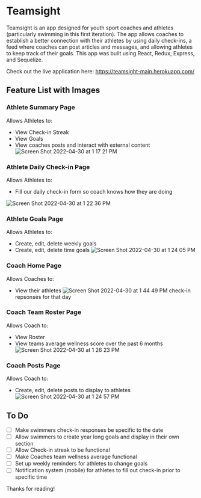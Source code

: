# Teamsight
Teamsight is an app designed for youth sport coaches and athletes (particularly swimming in this first iteration). The app allows coaches to establish a better connection with their athletes by using daily check-ins, a feed where coaches can post articles and messages, and allowing athletes to keep track of their goals. This app was built using React, Redux, Express, and Sequelize.

Check out the live application here: https://teamsight-main.herokuapp.com/

## Feature List with Images

### Athlete Summary Page
Allows Athletes to:
* View Check-in Streak
* View Goals
* View coaches posts and interact with external content
![Screen Shot 2022-04-30 at 1 17 21 PM](https://user-images.githubusercontent.com/72986991/166117784-1745dba3-38a4-4119-88d6-677e8d02379b.png)

### Athlete Daily Check-in Page
Allows Athletes to:
* Fill our daily check-in form so coach knows how they are doing

![Screen Shot 2022-04-30 at 1 22 36 PM](https://user-images.githubusercontent.com/72986991/166117931-97951fbc-3665-4ef3-b4b1-3be0d1fddd19.png)

### Athlete Goals Page
Allows Athletes to:
* Create, edit, delete weekly goals
* Create, edit, delete time goals 
![Screen Shot 2022-04-30 at 1 24 05 PM](https://user-images.githubusercontent.com/72986991/166117926-aac192ab-3f35-4c5e-9a9e-73c7aba2466f.png)

### Coach Home Page
Allows Coaches to:
* View their athletes
![Screen Shot 2022-04-30 at 1 44 49 PM](https://user-images.githubusercontent.com/72986991/166119004-41efbf3e-939a-4540-b1c1-647df8f545d3.png)
 check-in repsonses for that day

### Coach Team Roster Page
Allows Coach to:
* View Roster
* View teams average wellness score over the past 6 months
![Screen Shot 2022-04-30 at 1 26 23 PM](https://user-images.githubusercontent.com/72986991/166117976-29f27e24-ff03-4f35-81bf-edf539724819.png)


### Coach Posts Page
Allows Coach to:
* Create, edit, delete posts to display to athletes
![Screen Shot 2022-04-30 at 1 24 57 PM](https://user-images.githubusercontent.com/72986991/166117946-6026054c-5da5-43ce-9bfd-3e159580925f.png)

## To Do
* [ ] Make swimmers check-in responses be specific to the date 
* [ ] Allow swimmers to create year long goals and display in their own section
* [ ] Allow Check-in streak to be functional 
* [ ] Make Coaches team wellness average functional 
* [ ] Set up weekly reminders for athletes to change goals
* [ ] Notification system (mobile) for athletes to fill out check-in prior to specific time

Thanks for reading!
